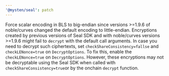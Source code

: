 ```yaml
---
'@mysten/seal': patch
---
```


Force scalar encoding in BLS to big-endian since versions >=1.9.6 of noble/curves changed the default encoding to little-endian.
Encryptions created by previous versions of Seal SDK and with noble/curves versions >=1.9.6 might fail to `decrypt` with the default call arguments. In case you need to decrypt such ciphertexts, set  `checkShareConsistency=fallse` and `checkLENonce=true` on `DecryptOptions`.
To fix this, enable the `checkLENonce=true` on `DecryptOptions`. However, these encryptions may not be decryptable using the Seal SDK when called with `checkShareConsistency=true`or by the onchain `decrypt` function.
